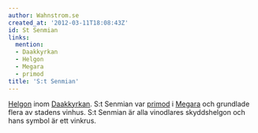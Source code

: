 ```yaml
---
author: Wahnstrom.se
created_at: '2012-03-11T18:08:43Z'
id: St Senmian
links:
  mention:
  - Daakkyrkan
  - Helgon
  - Megara
  - primod
title: 'S:t Senmian'
---
```


[Helgon] inom [Daakkyrkan]. S:t Senmian var [primod] i [Megara] och grundlade flera av stadens
vinhus. S:t Senmian är alla vinodlares skyddshelgon och hans symbol är ett vinkrus.

  [Helgon]: Helgon
  [Daakkyrkan]: Daakkyrkan
  [primod]: primod
  [Megara]: Megara
